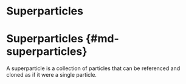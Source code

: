 Superparticles 
============


Superparticles              {#md-superparticles}
=============
A superparticle is a collection of 
particles that can be referenced and cloned as if it were a single particle. 

